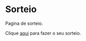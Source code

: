 # Sorteio
 Pagina de sorteio.

Clique [aqui](https://sorteio-snowy.vercel.app/) para fazer o seu sorteio.



